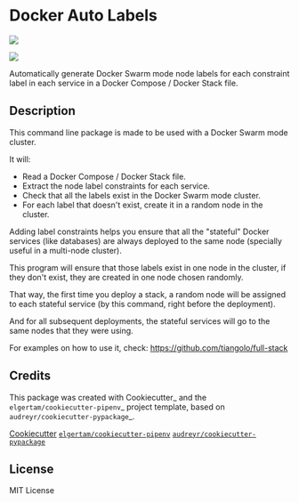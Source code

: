 # Docker Auto Labels
[![](https://img.shields.io/pypi/v/docker-auto-labels.svg)](https://pypi.python.org/pypi/docker-auto-labels)

[![](https://img.shields.io/travis/tiangolo/docker-auto-labels.svg)](https://travis-ci.org/tiangolo/docker-auto-labels)


Automatically generate Docker Swarm mode node labels for each constraint label in each service in a Docker Compose / Docker Stack file.


## Description

This command line package is made to be used with a Docker Swarm mode cluster.

It will:
* Read a Docker Compose / Docker Stack file.
* Extract the node label constraints for each service.
* Check that all the labels exist in the Docker Swarm mode cluster.
* For each label that doesn't exist, create it in a random node in the cluster.

Adding label constraints helps you ensure that all the "stateful"
Docker services (like databases) are always deployed to the same
node (specially useful in a multi-node cluster).

This program will ensure that those labels exist in one node
in the cluster, if they don't exist, they are created in one
node chosen randomly.

That way, the first time you deploy a stack, a random node will be assigned
to each stateful service (by this command, right before the deployment).

And for all subsequent deployments, the stateful services will go to the
same nodes that they were using.

For examples on how to use it, check: https://github.com/tiangolo/full-stack

## Credits

This package was created with Cookiecutter_ and the `elgertam/cookiecutter-pipenv`_ project template, based on `audreyr/cookiecutter-pypackage`_.

[Cookiecutter](https://github.com/audreyr/cookiecutter)
[`elgertam/cookiecutter-pipenv`](https://github.com/elgertam/cookiecutter-pipenv)
[`audreyr/cookiecutter-pypackage`](https://github.com/audreyr/cookiecutter-pypackage)

## License

MIT License
